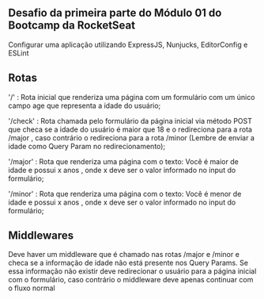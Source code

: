 ## Desafio da primeira parte do Módulo 01 do Bootcamp da RocketSeat

Configurar uma aplicação utilizando ExpressJS, Nunjucks, EditorConfig e ESLint

## Rotas

'/' : Rota inicial que renderiza uma página com um formulário com um único campo age
que representa a idade do usuário;

'/check' : Rota chamada pelo formulário da página inicial via método POST que checa se a
idade do usuário é maior que 18 e o redireciona para a rota /major , caso contrário o
redireciona para a rota /minor (Lembre de enviar a idade como Query Param no
redirecionamento);

'/major' : Rota que renderiza uma página com o texto: Você é maior de idade e
possui x anos , onde x deve ser o valor informado no input do formulário;

'/minor' : Rota que renderiza uma página com o texto: Você é menor de idade e
possui x anos , onde x deve ser o valor informado no input do formulário;

## Middlewares

Deve haver um middleware que é chamado nas rotas /major e /minor e checa se a
informação de idade não está presente nos Query Params. Se essa informação não existir deve
redirecionar o usuário para a página inicial com o formulário, caso contrário o middleware deve
apenas continuar com o fluxo normal
